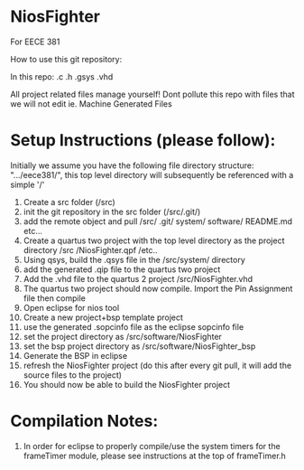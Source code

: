 NiosFighter
===========

For EECE 381

How to use this git repository:

In this repo:
.c 
.h 
.gsys 
.vhd

All project related files manage yourself! Dont pollute this repo with files that we will not edit
ie. Machine Generated Files 

Setup Instructions (please follow):
===================================

Initially we assume you have the following file directory structure:
".../eece381/", this top level directory will subsequently be referenced with a simple '/'

1. Create a src folder (/src)
2. init the git repository in the src folder (/src/.git/)
3. add the remote object and pull
	/src/
		.git/
		system/
		software/
		README.md
		etc...
4. Create a quartus two project with the top level directory as the project directory
	/src
	/NiosFighter.qpf
	/etc..
5. Using qsys, build the .qsys file in the /src/system/ directory
6. add the generated .qip file to the quartus two project
7. Add the .vhd file to the quartus 2 project /src/NiosFighter.vhd
8. The quartus two project should now compile. Import the Pin Assignment file then compile
9. Open eclipse for nios tool
10. Create a new project+bsp template project
11. use the generated .sopcinfo file as the eclipse sopcinfo file
12. set the project directory as /src/software/NiosFighter
13. set the bsp project directory as /src/software/NiosFighter_bsp
14. Generate the BSP in eclipse
15. refresh the NiosFighter project (do this after every git pull, it will add the source files to the project)
16. You should now be able to build the NiosFighter project

Compilation Notes:
==================
1. In order for eclipse to properly compile/use the system timers for the frameTimer module, please see
	instructions at the top of frameTimer.h